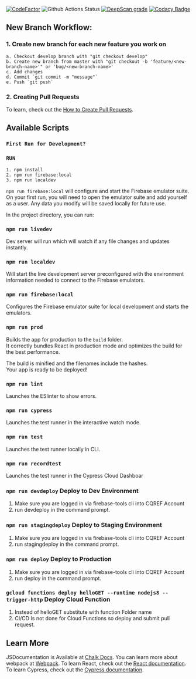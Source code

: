 [![CodeFactor](https://www.codefactor.io/repository/github/cqref/coachingapp/badge/master)](https://www.codefactor.io/repository/github/cqref/coachingapp/overview/master)
![Github Actions Status](https://github.com/cqref/CoachingApp/workflows/CI/badge.svg)
[![DeepScan grade](https://deepscan.io/api/teams/6380/projects/8382/branches/98461/badge/grade.svg)](https://deepscan.io/dashboard#view=project&tid=6380&pid=8382&bid=98461)
[![Codacy Badge](https://api.codacy.com/project/badge/Grade/577d4324c55a4af8bfb4d7c07ecd1420)](https://www.codacy.com/manual/classroomqualityref/CoachingApp?utm_source=github.com&amp;utm_medium=referral&amp;utm_content=cqref/CoachingApp&amp;utm_campaign=Badge_Grade)

## New Branch Workflow:

### 1. Create new branch for each new feature you work on
    a. Checkout develop branch with "git checkout develop"
    b. Create new branch from master with "git checkout -b 'feature/<new-branch-name>'" or 'bug/<new-branch-name>'
    c. Add changes
    d. Commit `git commit -m "message"`
    e. Push `git push`
    
### 2. Creating Pull Requests
To learn, check out the [How to Create Pull Requests](https://help.github.com/en/desktop/contributing-to-projects/creating-a-pull-request).

## Available Scripts

### `First Run for Development?`
### `RUN`
    1. npm install
    2. npm run firebase:local
    3. npm run localdev

`npm run firebase:local` will configure and start the Firebase emulator suite. 
On your first run, you  will need to open the emulator suite and add yourself as a user. 
Any data you modify will be saved locally for future use.

In the project directory, you can run:

### `npm run livedev`

Dev server will run which will watch if any file changes and updates instantly.

### `npm run localdev`

Will start the live development server preconfigured with the environment information needed to connect to the Firebase emulators.

### `npm run firebase:local`

Configures the Firebase emulator suite for local development and starts the emulators.

### `npm run prod`

Builds the app for production to the `build` folder.<br>
It correctly bundles React in production mode and optimizes the build for the best performance.

The build is minified and the filenames include the hashes.<br>
Your app is ready to be deployed!

### `npm run lint`
Launches the ESlinter to show errors.<br>

### `npm run cypress`
Launches the test runner in the interactive watch mode.<br>

### `npm run test`
Launches the test runner locally in CLI.<br>

### `npm run recordtest`
Launches the test runner in the Cypress Cloud Dashboar<br>

### `npm run devdeploy` Deploy to Dev Environment
1. Make sure you are logged in via firebase-tools cli into CQREF Account
2. run devdeploy in the command prompt.

### `npm run stagingdeploy` Deploy to Staging Environment
1. Make sure you are logged in via firebase-tools cli into CQREF Account
2. run stagingdeploy in the command prompt.

### `npm run deploy` Deploy to Production
1. Make sure you are logged in via firebase-tools cli into CQREF Account
2. run deploy in the command prompt.

### `gcloud functions deploy helloGET --runtime nodejs8 --trigger-http` Deploy Cloud Function
1. Instead of helloGET substitute with function Folder name
2. CI/CD Is not done for Cloud Functions so deploy and submit pull request.

## Learn More
JSDocumentation is Available at [Chalk Docs](https://chalkdocs.web.app).
You can learn more about webpack at [Webpack](https://webpack.js.org/).
To learn React, check out the [React documentation](https://reactjs.org/).
To learn Cypress, check out the [Cypress documentation](https://www.cypress.io/).
